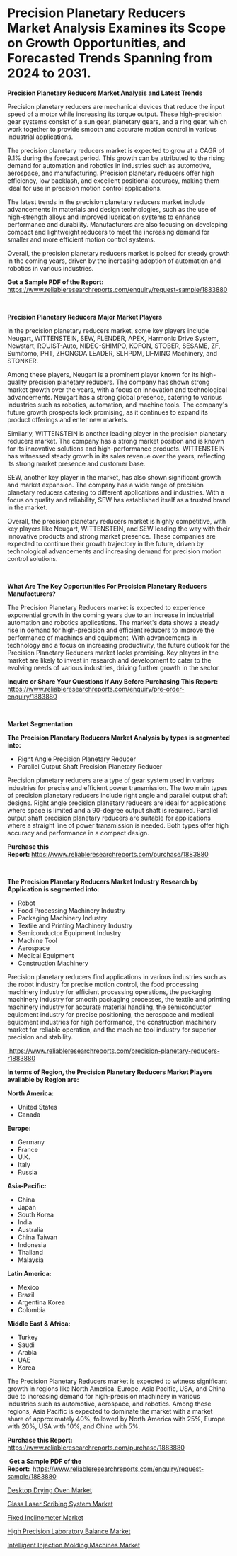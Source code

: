 <p><h1>Precision Planetary Reducers Market Analysis Examines its Scope on Growth Opportunities, and Forecasted Trends Spanning from 2024 to 2031.</h1></p><p><strong>Precision Planetary Reducers Market Analysis and Latest Trends</strong></p>
<p><p>Precision planetary reducers are mechanical devices that reduce the input speed of a motor while increasing its torque output. These high-precision gear systems consist of a sun gear, planetary gears, and a ring gear, which work together to provide smooth and accurate motion control in various industrial applications.</p><p>The precision planetary reducers market is expected to grow at a CAGR of 9.1% during the forecast period. This growth can be attributed to the rising demand for automation and robotics in industries such as automotive, aerospace, and manufacturing. Precision planetary reducers offer high efficiency, low backlash, and excellent positional accuracy, making them ideal for use in precision motion control applications.</p><p>The latest trends in the precision planetary reducers market include advancements in materials and design technologies, such as the use of high-strength alloys and improved lubrication systems to enhance performance and durability. Manufacturers are also focusing on developing compact and lightweight reducers to meet the increasing demand for smaller and more efficient motion control systems.</p><p>Overall, the precision planetary reducers market is poised for steady growth in the coming years, driven by the increasing adoption of automation and robotics in various industries.</p></p>
<p><strong>Get a Sample PDF of the Report:&nbsp;</strong> <a href="https://www.reliableresearchreports.com/enquiry/request-sample/1883880">https://www.reliableresearchreports.com/enquiry/request-sample/1883880</a></p>
<p>&nbsp;</p>
<p><strong>Precision Planetary Reducers Major Market Players</strong></p>
<p><p>In the precision planetary reducers market, some key players include Neugart, WITTENSTEIN, SEW, FLENDER, APEX, Harmonic Drive System, Newstart, ROUIST-Auto, NIDEC-SHIMPO, KOFON, STOBER, SESAME, ZF, Sumitomo, PHT, ZHONGDA LEADER, SLHPDM, LI-MING Machinery, and STONKER.</p><p>Among these players, Neugart is a prominent player known for its high-quality precision planetary reducers. The company has shown strong market growth over the years, with a focus on innovation and technological advancements. Neugart has a strong global presence, catering to various industries such as robotics, automation, and machine tools. The company's future growth prospects look promising, as it continues to expand its product offerings and enter new markets.</p><p>Similarly, WITTENSTEIN is another leading player in the precision planetary reducers market. The company has a strong market position and is known for its innovative solutions and high-performance products. WITTENSTEIN has witnessed steady growth in its sales revenue over the years, reflecting its strong market presence and customer base.</p><p>SEW, another key player in the market, has also shown significant growth and market expansion. The company has a wide range of precision planetary reducers catering to different applications and industries. With a focus on quality and reliability, SEW has established itself as a trusted brand in the market.</p><p>Overall, the precision planetary reducers market is highly competitive, with key players like Neugart, WITTENSTEIN, and SEW leading the way with their innovative products and strong market presence. These companies are expected to continue their growth trajectory in the future, driven by technological advancements and increasing demand for precision motion control solutions.</p></p>
<p>&nbsp;</p>
<p><strong>What Are The Key Opportunities For Precision Planetary Reducers Manufacturers?</strong></p>
<p><p>The Precision Planetary Reducers market is expected to experience exponential growth in the coming years due to an increase in industrial automation and robotics applications. The market's data shows a steady rise in demand for high-precision and efficient reducers to improve the performance of machines and equipment. With advancements in technology and a focus on increasing productivity, the future outlook for the Precision Planetary Reducers market looks promising. Key players in the market are likely to invest in research and development to cater to the evolving needs of various industries, driving further growth in the sector.</p></p>
<p><strong>Inquire or Share Your Questions If Any Before Purchasing This Report:</strong> <a href="https://www.reliableresearchreports.com/enquiry/pre-order-enquiry/1883880">https://www.reliableresearchreports.com/enquiry/pre-order-enquiry/1883880</a></p>
<p>&nbsp;</p>
<p><strong>Market Segmentation</strong></p>
<p><strong>The Precision Planetary Reducers Market Analysis by types is segmented into:</strong></p>
<p><ul><li>Right Angle Precision Planetary Reducer</li><li>Parallel Output Shaft Precision Planetary Reducer</li></ul></p>
<p><p>Precision planetary reducers are a type of gear system used in various industries for precise and efficient power transmission. The two main types of precision planetary reducers include right angle and parallel output shaft designs. Right angle precision planetary reducers are ideal for applications where space is limited and a 90-degree output shaft is required. Parallel output shaft precision planetary reducers are suitable for applications where a straight line of power transmission is needed. Both types offer high accuracy and performance in a compact design.</p></p>
<p><strong>Purchase this Report:&nbsp;</strong><a href="https://www.reliableresearchreports.com/purchase/1883880">https://www.reliableresearchreports.com/purchase/1883880</a></p>
<p>&nbsp;</p>
<p><strong>The Precision Planetary Reducers Market Industry Research by Application is segmented into:</strong></p>
<p><ul><li>Robot</li><li>Food Processing Machinery Industry</li><li>Packaging Machinery Industry</li><li>Textile and Printing Machinery Industry</li><li>Semiconductor Equipment Industry</li><li>Machine Tool</li><li>Aerospace</li><li>Medical Equipment</li><li>Construction Machinery</li></ul></p>
<p><p>Precision planetary reducers find applications in various industries such as the robot industry for precise motion control, the food processing machinery industry for efficient processing operations, the packaging machinery industry for smooth packaging processes, the textile and printing machinery industry for accurate material handling, the semiconductor equipment industry for precise positioning, the aerospace and medical equipment industries for high performance, the construction machinery market for reliable operation, and the machine tool industry for superior precision and stability.</p></p>
<p><a href="https://www.reliableresearchreports.com/precision-planetary-reducers-r1883880">&nbsp;https://www.reliableresearchreports.com/precision-planetary-reducers-r1883880</a></p>
<p><strong>In terms of Region, the Precision Planetary Reducers Market Players available by Region are:</strong></p>
<p>
    <p> <strong> North America: </strong>
        <ul>
            <li>United States</li>
            <li>Canada</li>
        </ul>
        </p> 
    <p> <strong> Europe: </strong>
        <ul>
            <li>Germany</li>
            <li>France</li>
            <li>U.K.</li>
            <li>Italy</li>
            <li>Russia</li>
        </ul>
        </p> 
    <p> <strong> Asia-Pacific: </strong>
        <ul>
            <li>China</li>
            <li>Japan</li>
            <li>South Korea</li>
            <li>India</li>
            <li>Australia</li>
            <li>China Taiwan</li>
            <li>Indonesia</li>
            <li>Thailand</li>
            <li>Malaysia</li>
        </ul>
        </p> 
    <p> <strong> Latin America: </strong>
        <ul>
            <li>Mexico</li>
            <li>Brazil</li>
            <li>Argentina Korea</li>
            <li>Colombia</li>
        </ul>
        </p> 
    <p> <strong> Middle East & Africa: </strong>
        <ul>
            <li>Turkey</li>
            <li>Saudi</li>
            <li>Arabia</li>
            <li>UAE</li>
            <li>Korea</li>
        </ul>
    </p>
    </p>
<p><p>The Precision Planetary Reducers market is expected to witness significant growth in regions like North America, Europe, Asia Pacific, USA, and China due to increasing demand for high-precision machinery in various industries such as automotive, aerospace, and robotics. Among these regions, Asia Pacific is expected to dominate the market with a market share of approximately 40%, followed by North America with 25%, Europe with 20%, USA with 10%, and China with 5%.</p></p>
<p><strong>Purchase this Report: </strong><a href="https://www.reliableresearchreports.com/purchase/1883880">https://www.reliableresearchreports.com/purchase/1883880</a></p>
<p>&nbsp;<strong>Get a Sample PDF of the Report:&nbsp;&nbsp;</strong><a href="https://www.reliableresearchreports.com/enquiry/request-sample/1883880">https://www.reliableresearchreports.com/enquiry/request-sample/1883880</a></p>
<p><strong></strong></p>
<p><p><a href="https://github.com/gcimaudf65/Market-Research-Report-List-2/blob/main/desktop-drying-oven-market.md">Desktop Drying Oven Market</a></p><p><a href="https://github.com/sardarp081/Market-Research-Report-List-2/blob/main/glass-laser-scribing-system-market.md">Glass Laser Scribing System Market</a></p><p><a href="https://github.com/susanjprice2023/Market-Research-Report-List-2/blob/main/fixed-inclinometer-market.md">Fixed Inclinometer Market</a></p><p><a href="https://github.com/globismark/Market-Research-Report-List-4/blob/main/high-precision-laboratory-balance-market.md">High Precision Laboratory Balance Market</a></p><p><a href="https://github.com/dmmanir420/Market-Research-Report-List-2/blob/main/intelligent-injection-molding-machines-market.md">Intelligent Injection Molding Machines Market</a></p></p>